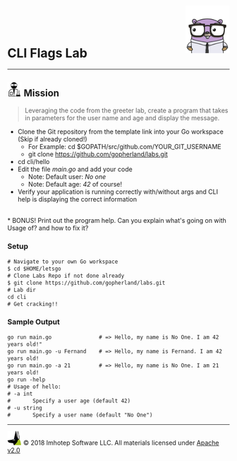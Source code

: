 <img src="../../assets/gophernand.png" align="right" width="100" height="auto"/>

<br/>
<br/>
<br/>

# CLI Flags Lab

---
## <img src="../../assets/lab.png" width="auto" height="32"/> Mission


> Leveraging the code from the greeter lab, create a program that takes in parameters
> for the user name and age and display the message.

* Clone the Git repository from the template link into your Go workspace (Skip if already cloned!)
  * For Example: cd $GOPATH/src/github.com/YOUR_GIT_USERNAME
  * git clone https://github.com/gopherland/labs.git
* cd cli/hello
* Edit the file *main.go* and add your code
  * Note: Default user: *No one*
  * Note: Default age: *42* of course!
* Verify your application is running correctly with/without args and CLI help is displaying the correct information
<br/>
* BONUS! Print out the program help. Can you explain what's going on with Usage of? and how to fix it?

### Setup

```shell
# Navigate to your own Go workspace
$ cd $HOME/letsgo
# Clone Labs Repo if not done already
$ git clone https://github.com/gopherland/labs.git
# Lab dir
cd cli
# Get cracking!!
```

### Sample Output

```shell
go run main.go               # => Hello, my name is No One. I am 42 years old!"
go run main.go -u Fernand    # => Hello, my name is Fernand. I am 42 years old!
go run main.go -a 21         # => Hello, my name is No One. I am 21 years old!
go run -help
# Usage of hello:
# -a int
#       Specify a user age (default 42)
# -u string
#       Specify a user name (default "No One")
```

---
<img src="../../assets/imhotep_logo.png" width="32" height="auto"/> © 2018 Imhotep Software LLC.
All materials licensed under [Apache v2.0](http://www.apache.org/licenses/LICENSE-2.0)